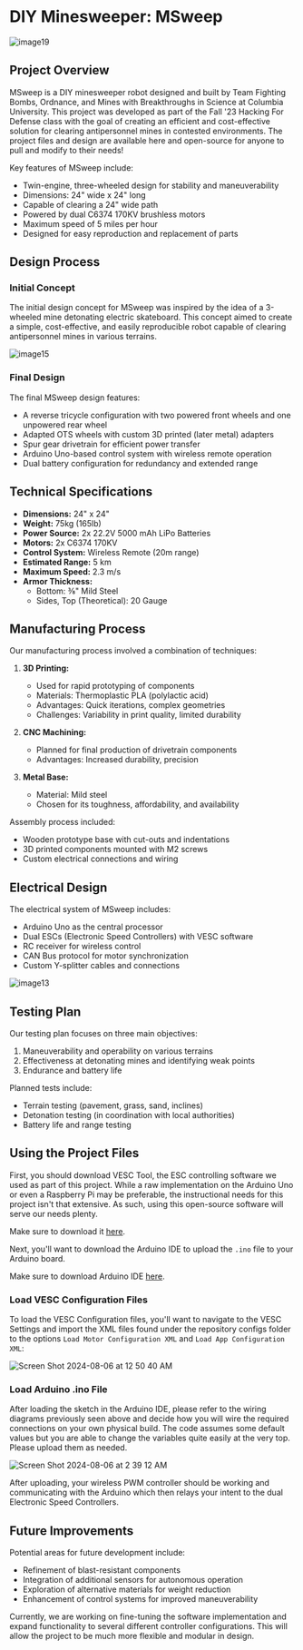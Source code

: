 # DIY Minesweeper: MSweep

![image19](https://github.com/user-attachments/assets/11b7cfc9-7678-4710-9d49-2f7b876ec0d5)

## Project Overview

MSweep is a DIY minesweeper robot designed and built by Team Fighting Bombs, Ordnance, and Mines with Breakthroughs in Science at Columbia University. This project was developed as part of the Fall '23 Hacking For Defense class with the goal of creating an efficient and cost-effective solution for clearing antipersonnel mines in contested environments. The project files and design are available here and open-source for anyone to pull and modify to their needs!

Key features of MSweep include:
- Twin-engine, three-wheeled design for stability and maneuverability
- Dimensions: 24" wide x 24" long
- Capable of clearing a 24" wide path
- Powered by dual C6374 170KV brushless motors
- Maximum speed of 5 miles per hour
- Designed for easy reproduction and replacement of parts

## Design Process

### Initial Concept

The initial design concept for MSweep was inspired by the idea of a 3-wheeled mine detonating electric skateboard. This concept aimed to create a simple, cost-effective, and easily reproducible robot capable of clearing antipersonnel mines in various terrains.

![image15](https://github.com/user-attachments/assets/fb7e7eb0-179e-4b54-8c98-c1eae1b9f8a5)

### Final Design

The final MSweep design features:
- A reverse tricycle configuration with two powered front wheels and one unpowered rear wheel
- Adapted OTS wheels with custom 3D printed (later metal) adapters
- Spur gear drivetrain for efficient power transfer
- Arduino Uno-based control system with wireless remote operation
- Dual battery configuration for redundancy and extended range

## Technical Specifications

- **Dimensions:** 24" x 24"
- **Weight:** 75kg (165lb)
- **Power Source:** 2x 22.2V 5000 mAh LiPo Batteries
- **Motors:** 2x C6374 170KV
- **Control System:** Wireless Remote (20m range)
- **Estimated Range:** 5 km
- **Maximum Speed:** 2.3 m/s
- **Armor Thickness:** 
  - Bottom: ⅜" Mild Steel
  - Sides, Top (Theoretical): 20 Gauge

## Manufacturing Process

Our manufacturing process involved a combination of techniques:

1. **3D Printing:**
   - Used for rapid prototyping of components
   - Materials: Thermoplastic PLA (polylactic acid)
   - Advantages: Quick iterations, complex geometries
   - Challenges: Variability in print quality, limited durability

2. **CNC Machining:**
   - Planned for final production of drivetrain components
   - Advantages: Increased durability, precision

3. **Metal Base:**
   - Material: Mild steel
   - Chosen for its toughness, affordability, and availability

Assembly process included:
- Wooden prototype base with cut-outs and indentations
- 3D printed components mounted with M2 screws
- Custom electrical connections and wiring

## Electrical Design

The electrical system of MSweep includes:
- Arduino Uno as the central processor
- Dual ESCs (Electronic Speed Controllers) with VESC software
- RC receiver for wireless control
- CAN Bus protocol for motor synchronization
- Custom Y-splitter cables and connections

![image13](https://github.com/user-attachments/assets/98089b8a-2aec-4fb8-930b-4e32d1651cae)

## Testing Plan

Our testing plan focuses on three main objectives:
1. Maneuverability and operability on various terrains
2. Effectiveness at detonating mines and identifying weak points
3. Endurance and battery life

Planned tests include:
- Terrain testing (pavement, grass, sand, inclines)
- Detonation testing (in coordination with local authorities)
- Battery life and range testing

## Using the Project Files


First, you should download VESC Tool, the ESC controlling software we used as part of this project. While
a raw implementation on the Arduino Uno or even a Raspberry Pi may be preferable, the instructional needs
for this project isn't that extensive. As such, using this open-source software will serve our needs plenty.

Make sure to download it [here](https://vesc-project.com/vesc_tool).

Next, you'll want to download the Arduino IDE to upload the ```.ino``` file to your Arduino board.

Make sure to download Arduino IDE [here](https://www.arduino.cc/en/software).


### Load VESC Configuration Files

To load the VESC Configuration files, you'll want to navigate to the VESC Settings and import
the XML files found under the repository configs folder to the options ``` Load Motor Configuration XML ```
and ``` Load App Configuration XML ```:

![Screen Shot 2024-08-06 at 12 50 40 AM](https://github.com/user-attachments/assets/b60e364a-783d-4cb4-a534-6c6ea079770e)

### Load Arduino .ino File

After loading the sketch in the Arduino IDE, please refer to the wiring diagrams previously seen above and decide how
you will wire the required connections on your own physical build. The code assumes some default values
but you are able to change the variables quite easily at the very top. Please upload them as needed.

![Screen Shot 2024-08-06 at 2 39 12 AM](https://github.com/user-attachments/assets/869b948a-05b6-4764-890f-4cc32c02dd47)


After uploading, your wireless PWM controller should be working and communicating with the Arduino which
then relays your intent to the dual Electronic Speed Controllers.

## Future Improvements

Potential areas for future development include:
- Refinement of blast-resistant components
- Integration of additional sensors for autonomous operation
- Exploration of alternative materials for weight reduction
- Enhancement of control systems for improved maneuverability

Currently, we are working on fine-tuning the software implementation and expand functionality to several different
controller configurations. This will allow the project to be much more flexible and modular in design.

